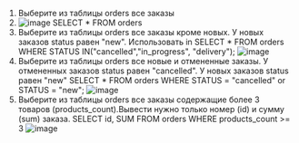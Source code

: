 1) Выберите из таблицы orders все заказы
2) ![image](https://github.com/user-attachments/assets/dddde632-c6e6-436d-a693-2648e1092f87)
SELECT * FROM orders
3) Выберите из таблицы orders все заказы кроме новых. У новых заказов status равен "new". Использовать in
SELECT * FROM orders
WHERE STATUS IN("cancelled","in_progress", "delivery");
![image](https://github.com/user-attachments/assets/5a8a3566-1363-4df7-8182-c491309c0916)
5) Выберите из таблицы orders все новые и отмененные заказы. У отмененных заказов status равен "cancelled". У новых заказов status равен "new"
SELECT * FROM orders
WHERE STATUS = "cancelled"
or STATUS = "new";
![image](https://github.com/user-attachments/assets/63283e37-ab3c-476e-ba82-7fb02200313e)
7) Выберите из таблицы orders все заказы содержащие более 3 товаров (products_count).Вывести нужно только номер (id) и сумму (sum) заказа.
SELECT id, SUM  FROM orders
WHERE products_count >= 3
![image](https://github.com/user-attachments/assets/2cb558e1-c437-48b9-8610-a77304edd3e7)
